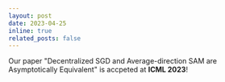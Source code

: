 ```yaml
---
layout: post
date: 2023-04-25
inline: true
related_posts: false
---
```


Our paper "Decentralized SGD and Average-direction SAM are Asymptotically Equivalent" is accpeted at **ICML 2023**! 


